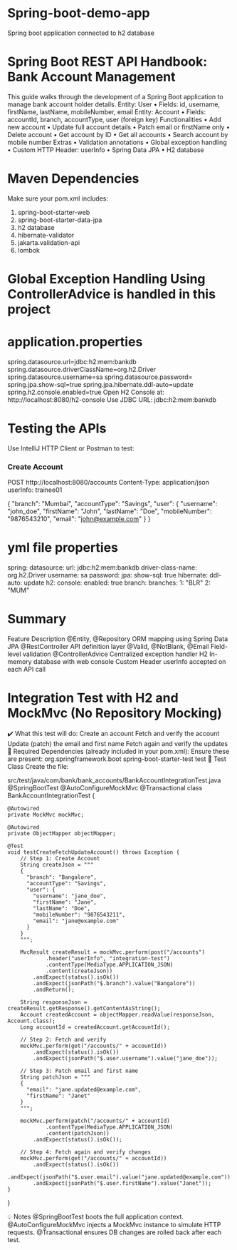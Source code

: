 # Spring-boot-demo-app
Spring boot application connected to h2 database

# Spring Boot REST API Handbook: Bank Account Management
This guide walks through the development of a Spring Boot application to manage bank account holder details. 
Entity: User
•	Fields: id, username, firstName, lastName, mobileNumber, email
Entity: Account
•	Fields: accountId, branch, accountType, user (foreign key)
Functionalities
•	Add new account
•	Update full account details
•	Patch email or firstName only
•	Delete account
•	Get account by ID
•	Get all accounts
•	Search account by mobile number
Extras
•	Validation annotations
•	Global exception handling
•	Custom HTTP Header: userInfo
•	Spring Data JPA
•	H2 database

 # Maven Dependencies
Make sure your pom.xml includes:

1. spring-boot-starter-web
2. spring-boot-starter-data-jpa
3. h2 database
4. hibernate-validator
5. jakarta.validation-api
6. lombok


# Global Exception Handling Using ControllerAdvice is handled in this project


# application.properties
spring.datasource.url=jdbc:h2:mem:bankdb
spring.datasource.driverClassName=org.h2.Driver
spring.datasource.username=sa
spring.datasource.password=
spring.jpa.show-sql=true
spring.jpa.hibernate.ddl-auto=update
spring.h2.console.enabled=true
Open H2 Console at:
http://localhost:8080/h2-console
Use JDBC URL: jdbc:h2:mem:bankdb

# Testing the APIs
Use IntelliJ HTTP Client or Postman to test:
### Create Account
POST http://localhost:8080/accounts
Content-Type: application/json
userInfo: trainee01

{
  "branch": "Mumbai",
  "accountType": "Savings",
  "user": {
    "username": "john_doe",
    "firstName": "John",
    "lastName": "Doe",
    "mobileNumber": "9876543210",
    "email": "john@example.com"
  }
}

# yml file properties
 
spring:
  datasource:
    url: jdbc:h2:mem:bankdb
    driver-class-name: org.h2.Driver
    username: sa
    password:
  jpa:
    show-sql: true
    hibernate:
      ddl-auto: update
  h2:
    console:
      enabled: true
branch:
  branches:
    1: "BLR"
    2: "MUM"



# Summary
Feature	Description
@Entity, @Repository	ORM mapping using Spring Data JPA
@RestController	API definition layer
@Valid, @NotBlank, @Email	Field-level validation
@ControllerAdvice	Centralized exception handler
H2	In-memory database with web console
Custom Header	userInfo accepted on each API call


 # Integration Test with H2 and MockMvc (No Repository Mocking)
✔️ What this test will do:
Create an account
Fetch and verify the account
Update (patch) the email and first name
Fetch again and verify the updates
🧪 Required Dependencies (already included in your pom.xml):
Ensure these are present:
<dependency>
    <groupId>org.springframework.boot</groupId>
    <artifactId>spring-boot-starter-test</artifactId>
    <scope>test</scope>
</dependency>
🧪 Test Class
Create the file:

src/test/java/com/bank/bank_accounts/BankAccountIntegrationTest.java
@SpringBootTest
@AutoConfigureMockMvc
@Transactional
class BankAccountIntegrationTest {

    @Autowired
    private MockMvc mockMvc;

    @Autowired
    private ObjectMapper objectMapper;

    @Test
    void testCreateFetchUpdateAccount() throws Exception {
        // Step 1: Create Account
        String createJson = """
        {
          "branch": "Bangalore",
          "accountType": "Savings",
          "user": {
            "username": "jane_doe",
            "firstName": "Jane",
            "lastName": "Doe",
            "mobileNumber": "9876543211",
            "email": "jane@example.com"
          }
        }
        """;

        MvcResult createResult = mockMvc.perform(post("/accounts")
                .header("userInfo", "integration-test")
                .contentType(MediaType.APPLICATION_JSON)
                .content(createJson))
            .andExpect(status().isOk())
            .andExpect(jsonPath("$.branch").value("Bangalore"))
            .andReturn();

        String responseJson = createResult.getResponse().getContentAsString();
        Account createdAccount = objectMapper.readValue(responseJson, Account.class);
        Long accountId = createdAccount.getAccountId();

        // Step 2: Fetch and verify
        mockMvc.perform(get("/accounts/" + accountId))
            .andExpect(status().isOk())
            .andExpect(jsonPath("$.user.username").value("jane_doe"));

        // Step 3: Patch email and first name
        String patchJson = """
        {
          "email": "jane.updated@example.com",
          "firstName": "Janet"
        }
        """;

        mockMvc.perform(patch("/accounts/" + accountId)
                .contentType(MediaType.APPLICATION_JSON)
                .content(patchJson))
            .andExpect(status().isOk());

        // Step 4: Fetch again and verify changes
        mockMvc.perform(get("/accounts/" + accountId))
            .andExpect(status().isOk())
            .andExpect(jsonPath("$.user.email").value("jane.updated@example.com"))
            .andExpect(jsonPath("$.user.firstName").value("Janet"));
    }
}



💡 Notes
@SpringBootTest boots the full application context.
@AutoConfigureMockMvc injects a MockMvc instance to simulate HTTP requests.
@Transactional ensures DB changes are rolled back after each test.





